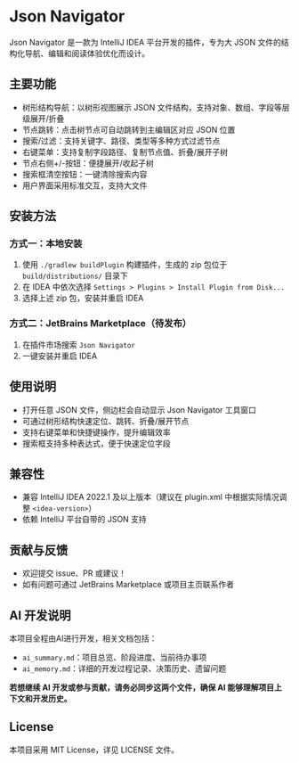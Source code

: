 # Json Navigator

Json Navigator 是一款为 IntelliJ IDEA 平台开发的插件，专为大 JSON 文件的结构化导航、编辑和阅读体验优化而设计。

## 主要功能
- 树形结构导航：以树形视图展示 JSON 文件结构，支持对象、数组、字段等层级展开/折叠
- 节点跳转：点击树节点可自动跳转到主编辑区对应 JSON 位置
- 搜索/过滤：支持关键字、路径、类型等多种方式过滤节点
- 右键菜单：支持复制字段路径、复制节点值、折叠/展开子树
- 节点右侧+/-按钮：便捷展开/收起子树
- 搜索框清空按钮：一键清除搜索内容
- 用户界面采用标准交互，支持大文件

## 安装方法
### 方式一：本地安装
1. 使用 `./gradlew buildPlugin` 构建插件，生成的 zip 包位于 `build/distributions/` 目录下
2. 在 IDEA 中依次选择 `Settings > Plugins > Install Plugin from Disk...`
3. 选择上述 zip 包，安装并重启 IDEA

### 方式二：JetBrains Marketplace（待发布）
1. 在插件市场搜索 `Json Navigator`
2. 一键安装并重启 IDEA

## 使用说明
- 打开任意 JSON 文件，侧边栏会自动显示 Json Navigator 工具窗口
- 可通过树形结构快速定位、跳转、折叠/展开节点
- 支持右键菜单和快捷键操作，提升编辑效率
- 搜索框支持多种表达式，便于快速定位字段

## 兼容性
- 兼容 IntelliJ IDEA 2022.1 及以上版本（建议在 plugin.xml 中根据实际情况调整 `<idea-version>`）
- 依赖 IntelliJ 平台自带的 JSON 支持

## 贡献与反馈
- 欢迎提交 issue、PR 或建议！
- 如有问题可通过 JetBrains Marketplace 或项目主页联系作者

## AI 开发说明
本项目全程由AI进行开发，相关文档包括：
- `ai_summary.md`：项目总览、阶段进度、当前待办事项
- `ai_memory.md`：详细的开发过程记录、决策历史、遗留问题

**若想继续 AI 开发或参与贡献，请务必同步这两个文件，确保 AI 能够理解项目上下文和开发历史。**

## License
本项目采用 MIT License，详见 LICENSE 文件。 